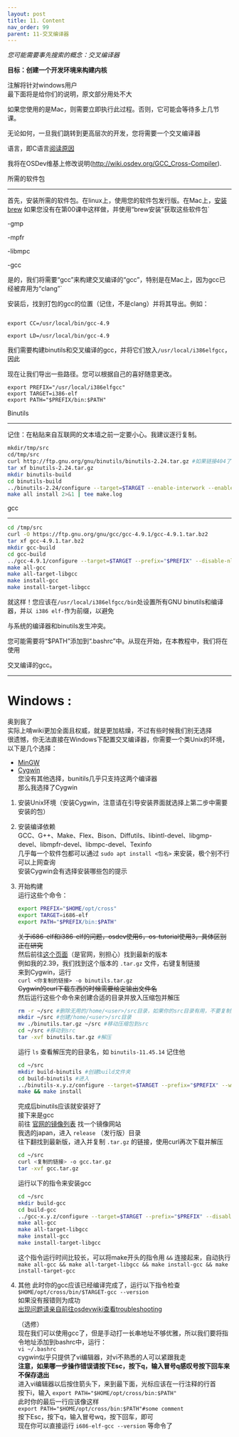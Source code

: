 ```yaml
---
layout: post
title: 11. Content
nav_order: 99
parent: 11-交叉编译器
---
```


*您可能需要事先搜索的概念：交叉编译器*


**目标：创建一个开发环境来构建内核**

注解将针对windows用户  
最下面将是给你们的说明，原文部分用处不大

如果您使用的是Mac，则需要立即执行此过程。否则，它可能会等待多上几节课。

无论如何，一旦我们跳转到更高层次的开发，您将需要一个交叉编译器

语言，即C语言[阅读原因](http://wiki.osdev.org/Why_do_I_need_a_Cross_Compiler%3F)

我将在OSDev维基上修改说明(http://wiki.osdev.org/GCC_Cross-Compiler).

所需的软件包

-----------------


首先，安装所需的软件包。在linux上，使用您的软件包发行版。在Mac上，[安装brew](http://brew.sh/) 如果您没有在第00课中这样做，并使用“brew安装”获取这些软件包`


-gmp

-mpfr

-libmpc

-gcc


是的，我们将需要“gcc”来构建交叉编译的“gcc”，特别是在Mac上，因为gcc已经被弃用为“clang”`


安装后，找到打包的gcc的位置（记住，不是clang）并将其导出。例如：


```

export CC=/usr/local/bin/gcc-4.9

export LD=/usr/local/bin/gcc-4.9

```


我们需要构建binutils和交叉编译的gcc，并将它们放入`/usr/local/i386elfgcc`，因此

现在让我们导出一些路径。您可以根据自己的喜好随意更改。


```
export PREFIX="/usr/local/i386elfgcc"
export TARGET=i386-elf
export PATH="$PREFIX/bin:$PATH"
```


Binutils

--------


记住：在粘贴来自互联网的文本墙之前一定要小心。我建议逐行复制。


```sh
mkdir/tmp/src
cd/tmp/src
curl http://ftp.gnu.org/gnu/binutils/binutils-2.24.tar.gz #如果链接404了，请查找更新版本
tar xf binutils-2.24.tar.gz
mkdir binutils-build
cd binutils-build
../binutils-2.24/configure --target=$TARGET --enable-interwork --enable-multilib --disable-nls --disable-werror --prefix=$PREFIX 2>&1 | tee configure.log
make all install 2>&1 | tee make.log

```


gcc

---

```sh
cd /tmp/src
curl -O https://ftp.gnu.org/gnu/gcc/gcc-4.9.1/gcc-4.9.1.tar.bz2
tar xf gcc-4.9.1.tar.bz2
mkdir gcc-build
cd gcc-build
../gcc-4.9.1/configure --target=$TARGET --prefix="$PREFIX" --disable-nls --disable-libssp --enable-languages=c --without-headers
make all-gcc 
make all-target-libgcc 
make install-gcc 
make install-target-libgcc 
```


就这样！您应该在`/usr/local/i386elfgcc/bin`处设置所有GNU binutils和编译器，并以` i386 elf-`作为前缀，以避免

与系统的编译器和binutils发生冲突。


您可能需要将“$PATH”添加到“.bashrc”中。从现在开始，在本教程中，我们将在使用

交叉编译的gcc。

---
# Windows :

奥到我了    
实际上啃wiki更加全面且权威，就是更加枯燥，不过有些时候我们别无选择  
很遗憾，你无法直接在Windows下配置交叉编译器，你需要一个类Unix的环境，以下是几个选择：  
- [MinGW](https://wiki.osdev.org/MinGW)  
- [Cygwin](https://wiki.osdev.org/Cygwin)  
您没有其他选择，bunitils几乎只支持这两个编译器  
那么我选择了Cygwin  
1. 安装Unix环境（安装Cygwin，注意请在引导安装界面就选择上第二步中需要安装的包）  
2. 安装编译依赖  
    GCC、G++、Make、Flex、Bison、Diffutils、libintl-devel、libgmp-devel、libmpfr-devel、libmpc-devel、Texinfo   
    几乎每一个软件包都可以通过 `sudo apt install <包名>` 来安装，极个别不行可以上网查询  
    安装Cygwin会有选择安装哪些包的提示      
3. 开始构建  
    运行这些个命令：  
    ```sh
    export PREFIX="$HOME/opt/cross"
    export TARGET=i686-elf
    export PATH="$PREFIX/bin:$PATH"
    ```
    ~~关于i686-elf和i386-elf的问题，osdev使用6，os-tutorial使用3，具体区别正在研究~~  
    然后前往[这个页面](https://ftp.gnu.org/gnu/binutils/)（是官网，别担心）找到最新的版本  
    例如我的2.39，我们找到这个版本的 `.tar.gz` 文件，右键复制链接  
    来到Cygwin，运行  
    `curl <你复制的链接> -o binutils.tar.gz`  
    ~~Cygwin的curl下载东西的时候需要给定输出文件名~~  
    然后运行这些个命令来创建合适的目录并放入压缩包并解压  
    ```sh
    rm -r ~/src #删除无用的/home/<user>/src目录，如果你的src目录有用，不要复制这一条
    mkdir ~/src #创建/home/<user>/src目录
    mv ./binutils.tar.gz ~/src #移动压缩包到src
    cd ~/src #移动到src
    tar -xvf binutils.tar.gz #解压
    ```
    运行 `ls` 查看解压完的目录名，如 `binutils-11.45.14` 记住他  
    ```sh
    cd ~/src
    mkdir build-binutils #创建build文件夹
    cd build-binutils #进入
    ../binutils-x.y.z/configure --target=$TARGET --prefix="$PREFIX" --with-sysroot --disable-nls --disable-werror #运行这个以前请确保运行过了上面的三个export，并把x.y.z替换为你的binutils版本
    make && make install
    ```  
    完成后binutils应该就安装好了  
    接下来是gcc  
    前往 [官网的镜像列表](https://gcc.gnu.org/mirrors.html) 找一个镜像网站  
    我选的japan，进入 `release` （发行版）目录  
    往下翻找到最新版，进入并复制 `.tar.gz` 的链接，使用curl再次下载并解压  
    ```sh  
    cd ~/src
    curl <复制的链接> -o gcc.tar.gz
    tar -xvf gcc.tar.gz
    ```  
    运行以下的指令来安装gcc  
    ```sh  
    cd ~/src
    mkdir build-gcc
    cd build-gcc
    ../gcc-x.y.z/configure --target=$TARGET --prefix="$PREFIX" --disable-nls --enable-languages=c,c++ --without-headers #还是把x.y.z替换为你的版本号，运行这个以前请确保运行过了上面的三个export
    make all-gcc
    make all-target-libgcc
    make install-gcc
    make install-target-libgcc
    ```  
    这个指令运行时间比较长，可以将make开头的指令用 `&&` 连接起来，自动执行  
    `make all-gcc && make all-target-libgcc && make install-gcc && make install-target-gcc`
4. 其他
    此时你的gcc应该已经编译完成了，运行以下指令检查  
    `$HOME/opt/cross/bin/$TARGET-gcc --version`   
    如果没有报错则为成功  
    [出现问题请亲自前往osdevwiki查看troubleshooting](https://wiki.osdev.org/GCC_Cross-Compiler#Troubleshooting)  

    （选修）  
    现在我们可以使用gcc了，但是手动打一长串地址不够优雅，所以我们要将指令地址添加到bashrc中，运行：  
    ```vi ~/.bashrc```  
    cygwin似乎只提供了vi编辑器，对vi不熟悉的人可以紧跟我走  
    **注意，如果哪一步操作错误请按下Esc，按下q，输入冒号q感叹号按下回车来不保存退出**  
    进入vi编辑器以后按住箭头下，来到最下面，光标应该在一行注释的行首  
    按下i，输入 `export PATH="$HOME/opt/cross/bin:$PATH"`  
    此时你的最后一行应该像这样  
    `export PATH="$HOME/opt/cross/bin:$PATH"#some comment`  
    按下Esc，按下q，输入冒号wq，按下回车，即可  
    现在你可以直接运行 `i686-elf-gcc --version` 等命令了  
